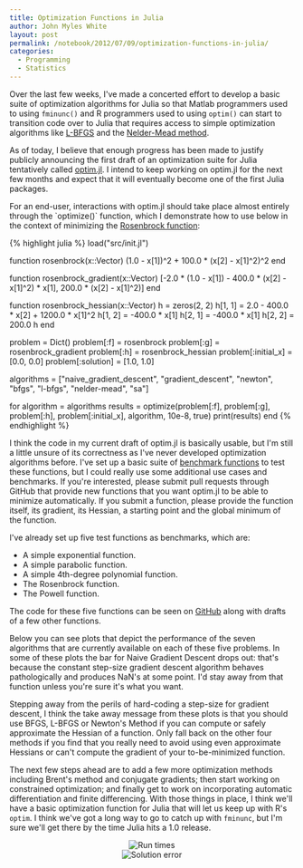 ```yaml
---
title: Optimization Functions in Julia
author: John Myles White
layout: post
permalink: /notebook/2012/07/09/optimization-functions-in-julia/
categories:
  - Programming
  - Statistics
---
```


Over the last few weeks, I've made a concerted effort to develop a basic suite of optimization algorithms for Julia so that Matlab programmers used to using `fminunc()` and R programmers used to using `optim()` can start to transition code over to Julia that requires access to simple optimization algorithms like [L-BFGS](http://en.wikipedia.org/wiki/Limited-memory_BFGS) and the [Nelder-Mead method](http://en.wikipedia.org/wiki/Nelder–Mead_method).

As of today, I believe that enough progress has been made to justify publicly announcing the first draft of an optimization suite for Julia tentatively called [optim.jl](https://github.com/johnmyleswhite/optim.jl/). I intend to keep working on optim.jl for the next few months and expect that it will eventually become one of the first Julia packages.

For an end-user, interactions with optim.jl should take place almost entirely through the \`optimize()\` function, which I demonstrate how to use below in the context of minimizing the [Rosenbrock function](http://en.wikipedia.org/wiki/Rosenbrock_function):

{% highlight julia %}
load("src/init.jl")
    
function rosenbrock(x::Vector)
  (1.0 - x[1])^2 + 100.0 * (x[2] - x[1]^2)^2
end
    
function rosenbrock_gradient(x::Vector)
  [-2.0 * (1.0 - x[1]) - 400.0 * (x[2] - x[1]^2) * x[1],
   200.0 * (x[2] - x[1]^2)]
end
    
function rosenbrock_hessian(x::Vector)
  h = zeros(2, 2)
  h[1, 1] = 2.0 - 400.0 * x[2] + 1200.0 * x[1]^2
  h[1, 2] = -400.0 * x[1]
  h[2, 1] = -400.0 * x[1]
  h[2, 2] = 200.0
  h
end

problem = Dict()
problem[:f] = rosenbrock
problem[:g] = rosenbrock_gradient
problem[:h] = rosenbrock_hessian
problem[:initial_x] = [0.0, 0.0]
problem[:solution] = [1.0, 1.0]
    
algorithms = ["naive_gradient_descent",
              "gradient_descent",
              "newton",
              "bfgs",
              "l-bfgs",
              "nelder-mead",
              "sa"]
    
for algorithm = algorithms
  results = optimize(problem[:f],
                     problem[:g],
                     problem[:h],
                     problem[:initial_x],
                     algorithm,
                     10e-8,
                     true)
  print(results)
end
{% endhighlight %}

I think the code in my current draft of optim.jl is basically usable, but I'm still a little unsure of its correctness as I've never developed optimization algorithms before. I've set up a basic suite of [benchmark functions](https://github.com/johnmyleswhite/optim.jl/tree/master/benchmarks) to test these functions, but I could really use some additional use cases and benchmarks. If you're interested, please submit pull requests through GitHub that provide new functions that you want optim.jl to be able to minimize automatically. If you submit a function, please provide the function itself, its gradient, its Hessian, a starting point and the global minimum of the function.

I've already set up five test functions as benchmarks, which are:

* A simple exponential function.
* A simple parabolic function.
* A simple 4th-degree polynomial function.
* The Rosenbrock function.
* The Powell function.

The code for these five functions can be seen on [GitHub](https://github.com/johnmyleswhite/optim.jl/blob/master/benchmarks/test_functions.jl) along with drafts of a few other functions.

Below you can see plots that depict the performance of the seven algorithms that are currently available on each of these five problems. In some of these plots the bar for Naive Gradient Descent drops out: that's because the constant step-size gradient descent algorithm behaves pathologically and produces NaN's at some point. I'd stay away from that function unless you're sure it's what you want.

Stepping away from the perils of hard-coding a step-size for gradient descent, I think the take away message from these plots is that you should use BFGS, L-BFGS or Newton's Method if you can compute or safely approximate the Hessian of a function. Only fall back on the other four methods if you find that you really need to avoid using even approximate Hessians or can't compute the gradient of your to-be-minimized function.

The next few steps ahead are to add a few more optimization methods including Brent's method and conjugate gradients; then start working on constrained optimization; and finally get to work on incorporating automatic differentiation and finite differencing. With those things in place, I think we'll have a basic optimization function for Julia that will let us keep up with R's `optim`. I think we've got a long way to go to catch up with `fminunc`, but I'm sure we'll get there by the time Julia hits a 1.0 release.

<center>
  <img src="http://www.johnmyleswhite.com/notebook/wp-content/uploads/2012/07/run_times.png" alt="Run times" />
</center>

<center>
  <img src="http://www.johnmyleswhite.com/notebook/wp-content/uploads/2012/07/solution_error1.png" alt="Solution error" />
</center>
